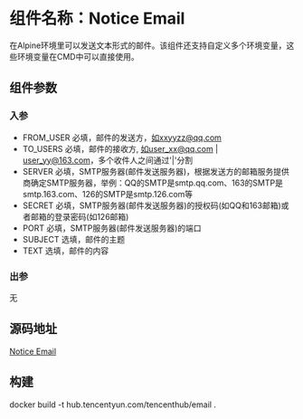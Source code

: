 # 组件名称：Notice Email

在Alpine环境里可以发送文本形式的邮件。该组件还支持自定义多个环境变量，这些环境变量在CMD中可以直接使用。

## 组件参数

### 入参

* FROM_USER 必填，邮件的发送方，如xxyyzz@qq.com
* TO_USERS 必填，邮件的接收方, 如user_xx@qq.com | user_yy@163.com，多个收件人之间通过'|'分割
* SERVER 必填，SMTP服务器(邮件发送服务器)，根据发送方的邮箱服务提供商确定SMTP服务器，举例：QQ的SMTP是smtp.qq.com、163的SMTP是smtp.163.com、126的SMTP是smtp.126.com等
* SECRET 必填，SMTP服务器(邮件发送服务器)的授权码(如QQ和163邮箱)或者邮箱的登录密码(如126邮箱)
* PORT 必填，SMTP服务器(邮件发送服务器)的端口
* SUBJECT 选填，邮件的主题
* TEXT 选填，邮件的内容

### 出参

无

## 源码地址

[Notice Email](https://github.com/coderwangke/workflow-components)

## 构建

docker build -t hub.tencentyun.com/tencenthub/email .